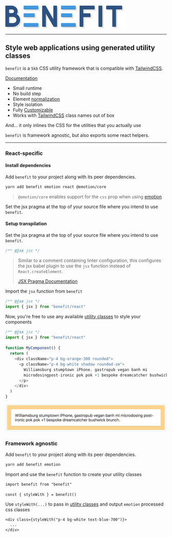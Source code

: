 [![Benefit Logo](benefit-logo.svg)](https://benefit.netlify.com)

---

## Style web applications using generated utility classes

`benefit` is a `5kb` CSS utility framework that is compatible with [TailwindCSS](https://tailwindcss.com).

[Documentation](https://benefit.netlify.com)

- Small runtime
- No build step
- Element [normalization](https://benefit.netlify.com/customization/normalize)
- Style isolation
- Fully [Customizable](https://benefit.netlify.com/customization/overview)
- Works with [TailwindCSS](https://tailwindcss.com) class names out of box

And... it only inlines the CSS for the utilities that you actually use

`benefit` is framework agnostic, but also exports some react helpers.

---

### React-specific

#### Install dependencies

Add `benefit` to your project along with its peer dependencies.

```bash
yarn add benefit emotion react @emotion/core
```

> `@emotion/core` enables support for the `css` prop when using [emotion](https://emotion.sh/docs/css-prop)

Set the jsx pragma at the top of your source file where you intend to use `benefit`.

#### Setup transpilation

Set the jsx pragma at the top of your source file where you intend to use `benefit`.

```js
/** @jsx jsx */
```

> Similar to a comment containing linter configuration, this configures the jsx babel plugin to use the `jsx` function instead of `React.createElement`.
>
> [JSX Pragma Documentation](https://babeljs.io/docs/en/babel-plugin-transform-react-jsx#pragma)

Import the `jsx` function from `benefit`

```js
/** @jsx jsx */
import { jsx } from "benefit/react"
```

Now, you're free to use any available [utility classes](https://benefit.netlify.com/utilities) to style your components

```js
/** @jsx jsx */
import { jsx } from "benefit/react"

function MyComponent() {
  return (
    <div className="p-4 bg-orange-300 rounded">
      <p className="p-4 bg-white shadow rounded-sm">
        Williamsburg stumptown iPhone, gastropub vegan banh mi
        microdosingpost-ironic pok pok +1 bespoke dreamcatcher bushwick brunch.
      </p>
    </div>
  )
}
```

![Benefit Example](/docs/images/benefit-example.png)

### Framework agnostic

Add `benefit` to your project along with its peer dependencies.

```bash
yarn add benefit emotion
```

Import and use the `benefit` function to create your utility classes

```
import benefit from "benefit"

const { styleWith } = benefit()
```

Use `styleWith(...)` to pass in [utility classes](https://benefit.netlify.com/utilities) and output `emotion` processed css classes

```
<div class={styleWith("p-4 bg-white text-blue-700")}>
  ...
</div>
```
